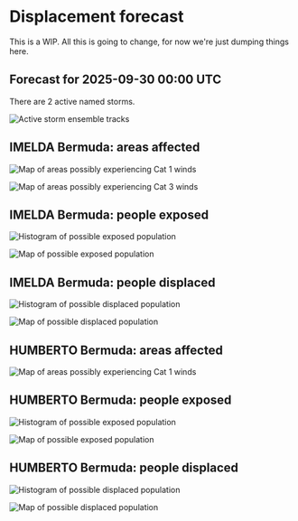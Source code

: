 # Displacement forecast

This is a WIP. All this is going to change, for now we're just dumping things here.

## Forecast for 2025-09-30 00:00 UTC

There are 2 active named storms.

![Active storm ensemble tracks](ECMWF_TC_tracks_20250930000000.png)


## IMELDA Bermuda: areas affected

![Map of areas possibly experiencing Cat 1 winds](impact-map_TC_ECMWF_ens_IMELDA_2025-09-30_00UTC_BMU_cat1.png)


![Map of areas possibly experiencing Cat 3 winds](impact-map_TC_ECMWF_ens_IMELDA_2025-09-30_00UTC_BMU_cat3.png)


## IMELDA Bermuda: people exposed

![Histogram of possible exposed population](impact-histogram_TC_ECMWF_ens_IMELDA_2025-09-30_00UTC_BMU_exposed.png)

![Map of possible exposed population](impact-map_TC_ECMWF_ens_IMELDA_2025-09-30_00UTC_BMU_exposed.png)


## IMELDA Bermuda: people displaced

![Histogram of possible displaced population](impact-histogram_TC_ECMWF_ens_IMELDA_2025-09-30_00UTC_BMU_displaced.png)


![Map of possible displaced population](impact-map_TC_ECMWF_ens_IMELDA_2025-09-30_00UTC_BMU_displaced.png)


## HUMBERTO Bermuda: areas affected

![Map of areas possibly experiencing Cat 1 winds](impact-map_TC_ECMWF_ens_HUMBERTO_2025-09-30_00UTC_BMU_cat1.png)


## HUMBERTO Bermuda: people exposed

![Histogram of possible exposed population](impact-histogram_TC_ECMWF_ens_HUMBERTO_2025-09-30_00UTC_BMU_exposed.png)

![Map of possible exposed population](impact-map_TC_ECMWF_ens_HUMBERTO_2025-09-30_00UTC_BMU_exposed.png)


## HUMBERTO Bermuda: people displaced

![Histogram of possible displaced population](impact-histogram_TC_ECMWF_ens_HUMBERTO_2025-09-30_00UTC_BMU_displaced.png)


![Map of possible displaced population](impact-map_TC_ECMWF_ens_HUMBERTO_2025-09-30_00UTC_BMU_displaced.png)


